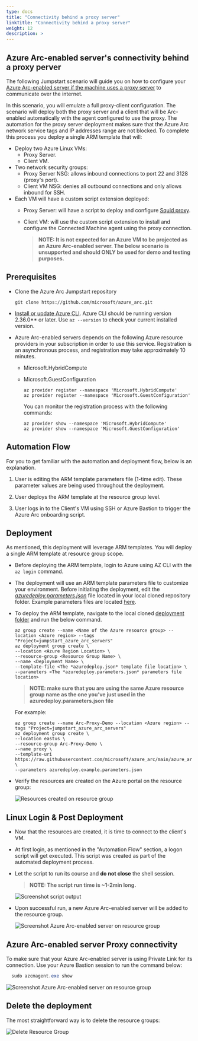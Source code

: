 ```yaml
---
type: docs
title: "Connectivity behind a proxy server"
linkTitle: "Connectivity behind a proxy server"
weight: 12
description: >
---
```


## Azure Arc-enabled server's connectivity behind a proxy perver

The following Jumpstart scenario will guide you on how to configure your [Azure Arc-enabled server if the machine uses a proxy server](https://docs.microsoft.com/azure/cloud-adoption-framework/scenarios/hybrid/arc-enabled-servers/eslz-arc-servers-connectivity) to communicate over the internet.

In this scenario, you will emulate a full proxy-client configuration. The scenario will deploy both the proxy server and a client that will be Arc-enabled automatically with the agent configured to use the proxy. The automation for the proxy server deployment makes sure that the Azure Arc network service tags and IP addresses range are not blocked. To complete this process you deploy a single ARM template that will:

- Deploy two Azure Linux VMs:
  - Proxy Server.
  - Client VM.
- Two network security groups:
  - Proxy Server NSG: allows inbound connections to port 22 and 3128 (proxy's port).
  - Client VM NSG: denies all outbound connections and only allows inbound for SSH.
- Each VM will have a custom script extension deployed:
  - Proxy Server: will have a script to deploy and configure [Squid proxy](https://ubuntu.com/server/docs/proxy-servers-squid).
  - Client VM: will use the custom script extension to install and configure the Connected Machine agent using the proxy connection.

    > **NOTE: It is not expected for an Azure VM to be projected as an Azure Arc-enabled server. The below scenario is unsupported and should ONLY be used for demo and testing purposes.**

## Prerequisites

- Clone the Azure Arc Jumpstart repository

    ```shell
    git clone https://github.com/microsoft/azure_arc.git
    ```

- [Install or update Azure CLI](https://docs.microsoft.com/cli/azure/install-azure-cli?view=azure-cli-latest). Azure CLI should be running version 2.36.0** or later. Use ```az --version``` to check your current installed version.

- Azure Arc-enabled servers depends on the following Azure resource providers in your subscription in order to use this service. Registration is an asynchronous process, and registration may take approximately 10 minutes.

  - Microsoft.HybridCompute
  - Microsoft.GuestConfiguration

      ```shell
      az provider register --namespace 'Microsoft.HybridCompute'
      az provider register --namespace 'Microsoft.GuestConfiguration'
      ```

      You can monitor the registration process with the following commands:

      ```shell
      az provider show --namespace 'Microsoft.HybridCompute'
      az provider show --namespace 'Microsoft.GuestConfiguration'
      ```

## Automation Flow

For you to get familiar with the automation and deployment flow, below is an explanation.

1. User is editing the ARM template parameters file (1-time edit). These parameter values are being used throughout the deployment.

2. User deploys the ARM template at the resource group level.

3. User logs in to the Client's VM using SSH or Azure Bastion to trigger the Azure Arc onboarding script.

## Deployment

As mentioned, this deployment will leverage ARM templates. You will deploy a single ARM template at resource group scope.

- Before deploying the ARM template, login to Azure using AZ CLI with the ```az login``` command.

- The deployment will use an ARM template parameters file to customize your environment. Before initiating the deployment, edit the [_azuredeploy.parameters.json_](https://github.com/microsoft/azure_arc/blob/main/azure_arc_servers_jumpstart/proxy/azuredeploy.parameters.json) file located in your local cloned repository folder. Example parameters files are located [here](https://github.com/microsoft/azure_arc/blob/main/azure_arc_servers_jumpstart/proxy/azuredeploy.example.parameters.json).

- To deploy the ARM template, navigate to the local cloned [deployment folder](https://github.com/microsoft/azure_arc/tree/main/azure_arc_servers_jumpstart/proxy) and run the below command.

    ```shell
    az group create --name <Name of the Azure resource group> --location <Azure region> --tags "Project=jumpstart_azure_arc_servers"
    az deployment group create \
    --location <Azure Region Location> \
    --resource-group <Resource Group Name> \
    --name <Deployment Name> \
    --template-file <The *azuredeploy.json* template file location> \
    --parameters <The *azuredeploy.parameters.json* parameters file location>
    ```

    > **NOTE: make sure that you are using the same Azure resource group name as the one you’ve just used in the azuredeploy.parameters.json file**

    For example:

    ```shell
    az group create --name Arc-Proxy-Demo --location <Azure region> --tags "Project=jumpstart_azure_arc_servers" 
    az deployment group create \
    --location eastus \
    --resource-group Arc-Proxy-Demo \
    --name proxy \
    --template-uri https://raw.githubusercontent.com/microsoft/azure_arc/main/azure_arc_servers_jumpstart/azure/proxy/azuredeploy.json \
    --parameters azuredeploy.example.parameters.json
    ```

- Verify the resources are created on the Azure portal on the resource group:

    ![Resources created on resource group](./01.png)

## Linux Login & Post Deployment

- Now that the resources are created, it is time to connect to the client's VM.

- At first login, as mentioned in the "Automation Flow" section, a logon script will get executed. This script was created as part of the automated deployment process.

- Let the script to run its course and **do not close** the shell session.

    > **NOTE: The script run time is ~1-2min long.**

    ![Screenshot script output](./02.png)

- Upon successful run, a new Azure Arc-enabled server will be added to the resource group.

  ![Screenshot Azure Arc-enabled server on resource group](./03.png)

## Azure Arc-enabled server Proxy connectivity

To make sure that your Azure Arc-enabled server is using Private Link for its connection. Use your Azure Bastion session to run the command below:

  ```powershell
    sudo azcmagent.exe show
  ```

  ![Screenshot Azure Arc-enabled server on resource group](./04.png)

## Delete the deployment

The most straightforward way is to delete the resource groups:

  ![Delete Resource Group](./05.png)
